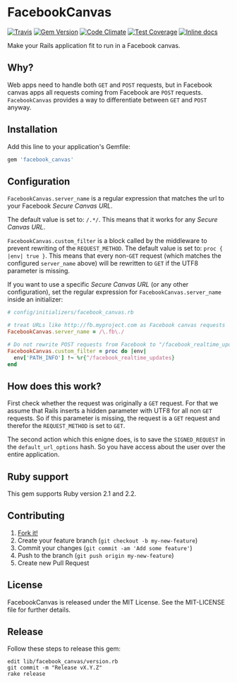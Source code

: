 [github]: https://github.com/neopoly/facebook_canvas
[doc]: http://rubydoc.info/github/neopoly/facebook_canvas/master/file/README.md
[gem]: https://rubygems.org/gems/facebook_canvas
[travis]: https://travis-ci.org/neopoly/facebook_canvas
[codeclimate]: https://codeclimate.com/github/neopoly/facebook_canvas
[inchpages]: https://inch-ci.org/github/neopoly/facebook_canvas

# FacebookCanvas

[![Travis](https://img.shields.io/travis/neopoly/facebook_canvas.svg?branch=master)][travis]
[![Gem Version](https://img.shields.io/gem/v/facebook_canvas.svg)][gem]
[![Code Climate](https://img.shields.io/codeclimate/github/neopoly/facebook_canvas.svg)][codeclimate]
[![Test Coverage](https://codeclimate.com/github/neopoly/facebook_canvas/badges/coverage.svg)][codeclimate]
[![Inline docs](https://inch-ci.org/github/neopoly/facebook_canvas.svg?branch=master&style=flat)][inchpages]

Make your Rails application fit to run in a Facebook canvas.


## Why?

Web apps need to handle both `GET` and `POST` requests, but in Facebook canvas apps all requests coming from Facebook are `POST` requests. `FacebookCanvas` provides a way to differentiate between `GET` and `POST` anyway.


## Installation

Add this line to your application's Gemfile:

```ruby
gem 'facebook_canvas'
```


## Configuration

`FacebookCanvas.server_name` is a regular expression that matches the url to your Facebook *Secure Canvas URL*.

The default value is set to: `/.*/`.
This means that it works for any *Secure Canvas URL*.

`FacebookCanvas.custom_filter` is a block called by the middleware to prevent rewriting of the `REQUEST_METHOD`.
The default value is set to: `proc { |env| true }`.
This means that every non-`GET` request (which matches the configured `server_name` above) will be
rewritten to `GET` if the UTF8 parameter is missing.

If you want to use a specific *Secure Canvas URL* (or any other configuration), set the regular expression for `FacebookCanvas.server_name` inside an initializer:

```ruby
# config/initializers/facebook_canvas.rb

# treat URLs like http://fb.myproject.com as Facebook canvas requests
FacebookCanvas.server_name = /\.fb\./

# Do not rewrite POST requests from Facebook to "/facebook_realtime_updates"
FacebookCanvas.custom_filter = proc do |env|
  env['PATH_INFO'] !~ %r{^/facebook_realtime_updates}
end
```


## How does this work?

First check whether the request was originally a `GET` request.
For that we assume that Rails inserts a hidden parameter with UTF8 for all non `GET` requests.
So if this parameter is missing, the request is a `GET` request and therefor the `REQUEST_METHOD` is set to `GET`.

The second action which this enigne does, is to save the `SIGNED_REQUEST` in the `default_url_options` hash.
So you have access about the user over the entire application.


## Ruby support

This gem supports Ruby version 2.1 and 2.2.


## Contributing

1. [Fork it!](http://github.com/neopoly/facebook_canvas/fork)
2. Create your feature branch (`git checkout -b my-new-feature`)
3. Commit your changes (`git commit -am 'Add some feature'`)
4. Push to the branch (`git push origin my-new-feature`)
5. Create new Pull Request


## License

FacebookCanvas is released under the MIT License. See the MIT-LICENSE file for further
details.

## Release

Follow these steps to release this gem:

    edit lib/facebook_canvas/version.rb
    git commit -m "Release vX.Y.Z"
    rake release
